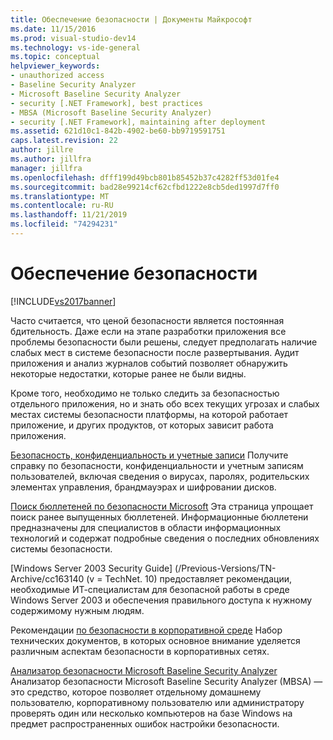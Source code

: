 ```yaml
---
title: Обеспечение безопасности | Документы Майкрософт
ms.date: 11/15/2016
ms.prod: visual-studio-dev14
ms.technology: vs-ide-general
ms.topic: conceptual
helpviewer_keywords:
- unauthorized access
- Baseline Security Analyzer
- Microsoft Baseline Security Analyzer
- security [.NET Framework], best practices
- MBSA (Microsoft Baseline Security Analyzer)
- security [.NET Framework], maintaining after deployment
ms.assetid: 621d10c1-842b-4902-be60-bb9719591751
caps.latest.revision: 22
author: jillre
ms.author: jillfra
manager: jillfra
ms.openlocfilehash: dfff199d49bcb801b85452b37c4282ff53d01fe4
ms.sourcegitcommit: bad28e99214cf62cfbd1222e8cb5ded1997d7ff0
ms.translationtype: MT
ms.contentlocale: ru-RU
ms.lasthandoff: 11/21/2019
ms.locfileid: "74294231"
---
```

# <a name="maintaining-security"></a>Обеспечение безопасности
[!INCLUDE[vs2017banner](../includes/vs2017banner.md)]

Часто считается, что ценой безопасности является постоянная бдительность. Даже если на этапе разработки приложения все проблемы безопасности были решены, следует предполагать наличие слабых мест в системе безопасности после развертывания. Аудит приложения и анализ журналов событий позволяет обнаружить некоторые недостатки, которые ранее не были видны.

 Кроме того, необходимо не только следить за безопасностью отдельного приложения, но и знать обо всех текущих угрозах и слабых местах системы безопасности платформы, на которой работает приложение, и других продуктов, от которых зависит работа приложения.

 [Безопасность, конфиденциальность и учетные записи](https://go.microsoft.com/fwlink/?LinkId=72881) Получите справку по безопасности, конфиденциальности и учетным записям пользователей, включая сведения о вирусах, паролях, родительских элементах управления, брандмауэрах и шифровании дисков.

 [Поиск бюллетеней по безопасности Microsoft](/security-updates/) Эта страница упрощает поиск ранее выпущенных бюллетеней. Информационные бюллетени предназначены для специалистов в области информационных технологий и содержат подробные сведения о последних обновлениях системы безопасности.

 [Windows Server 2003 Security Guide] (/Previous-Versions/TN-Archive/cc163140 (v = TechNet. 10) предоставляет рекомендации, необходимые ИТ-специалистам для безопасной работы в среде Windows Server 2003 и обеспечения правильного доступа к нужному содержимому нужным людям.

 Рекомендации [по безопасности в корпоративной среде](/previous-versions/tn-archive/cc750076%28v%3dtechnet.10%29) Набор технических документов, в которых основное внимание уделяется различным аспектам безопасности в корпоративных сетях.

 [Анализатор безопасности Microsoft Baseline Security Analyzer](/windows/security/threat-protection/mbsa-removal-and-guidance) Анализатор безопасности Microsoft Baseline Security Analyzer (MBSA) — это средство, которое позволяет отдельному домашнему пользователю, корпоративному пользователю или администратору проверять один или несколько компьютеров на базе Windows на предмет распространенных ошибок настройки безопасности.
